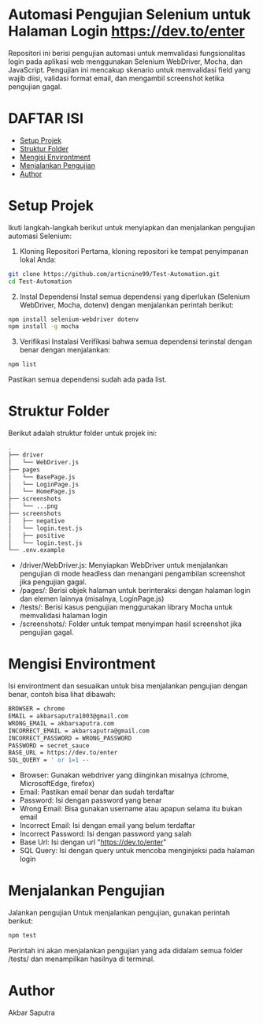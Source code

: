 # Automasi Pengujian Selenium untuk Halaman Login https://dev.to/enter

Repositori ini berisi pengujian automasi untuk memvalidasi fungsionalitas login pada aplikasi web menggunakan Selenium WebDriver, Mocha, dan JavaScript. 
Pengujian ini mencakup skenario untuk memvalidasi field yang wajib diisi, validasi format email, dan mengambil screenshot ketika pengujian gagal.

# DAFTAR ISI
* [Setup Projek](#setup-projek)
* [Struktur Folder](#struktur-folder)
* [Mengisi Environtment](#mengisi-environtment)
* [Menjalankan Pengujian](#menjalankan-pengujian)
* [Author](*author)

# Setup Projek
Ikuti langkah-langkah berikut untuk menyiapkan dan menjalankan pengujian automasi Selenium:
1. Kloning Repositori
Pertama, kloning repositori ke tempat penyimpanan lokal Anda:
```bash
git clone https://github.com/articnine99/Test-Automation.git
cd Test-Automation
```
2. Instal Dependensi
Instal semua dependensi yang diperlukan (Selenium WebDriver, Mocha, dotenv) dengan
menjalankan perintah berikut:
```bash
npm install selenium-webdriver dotenv
npm install -g mocha
```
3. Verifikasi Instalasi
Verifikasi bahwa semua dependensi terinstal dengan benar dengan menjalankan:
```bash
npm list
```
Pastikan semua dependensi sudah ada pada list.

# Struktur Folder
Berikut adalah struktur folder untuk projek ini:
```bash
.
├── driver
│   └── WebDriver.js
├── pages
│   └── BasePage.js
│   └── LoginPage.js
│   └── HomePage.js
├── screenshots
│   └── ...png
├── screenshots
│   ├── negative
│   └── login.test.js
│   ├── positive
│   └── login.test.js
└── .env.example
```
* /driver/WebDriver.js: Menyiapkan WebDriver untuk menjalankan pengujian di mode headless dan menangani
  pengambilan screenshot jika pengujian gagal.
* /pages/: Berisi objek halaman untuk berinteraksi dengan halaman login dan elemen lainnya (misalnya, LoginPage.js)
* /tests/: Berisi kasus pengujian menggunakan library Mocha untuk memvalidasi halaman login
* /screenshots/: Folder untuk tempat menyimpan hasil screenshot jika pengujian gagal.

# Mengisi Environtment
Isi environtment dan sesuaikan untuk bisa menjalankan pengujian dengan benar, 
contoh bisa lihat dibawah:
```bash
BROWSER = chrome
EMAIL = akbarsaputra1003@gmail.com
WRONG_EMAIL = akbarsaputra.com
INCORRECT_EMAIL = akbarsaputra@gmail.com
INCORRECT_PASSWORD = WRONG_PASSWORD
PASSWORD = secret_sauce
BASE_URL = https://dev.to/enter
SQL_QUERY = ' or 1=1 --
```
* Browser: Gunakan webdriver yang diinginkan misalnya (chrome, MicrosoftEdge, firefox)
* Email: Pastikan email benar dan sudah terdaftar
* Password: Isi dengan password yang benar
* Wrong Email: Bisa gunakan username atau apapun selama itu bukan email
* Incorrect Email: Isi dengan email yang belum terdaftar
* Incorrect Password: Isi dengan password yang salah
* Base Url: Isi dengan url "https://dev.to/enter"
* SQL Query: Isi dengan query untuk mencoba menginjeksi pada halaman login

# Menjalankan Pengujian
Jalankan pengujian
Untuk menjalankan pengujian, gunakan perintah berikut:
```bash
npm test
```
Perintah ini akan menjalankan pengujian yang ada didalam semua folder /tests/ dan 
menampilkan hasilnya di terminal.

# Author
Akbar Saputra
